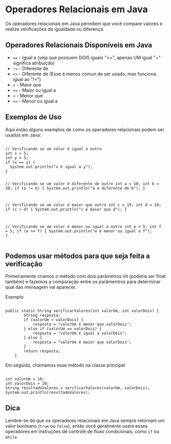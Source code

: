 <h1>Operadores Relacionais em Java</h1>
  <p>Os operadores relacionais em Java permitem que você compare valores e realize verificações de igualdade ou
    diferença.</p>
  <h2>Operadores Relacionais Disponíveis em Java</h2>
  <ul>
    <li><code>==</code> - Igual a (veja que possuem DOIS iguais "==", apenas UM igual "=" significa atribuição)</li>
    <li><code>!=</code> - Diferente de</li>
    <li><code><></code> - Diferente de (Esse é menos comun de ser usado, mas funciona igual ao "!=")</li>
    <li><code>&gt;</code> - Maior que</li>
    <li><code>&gt;=</code> - Maior ou igual a</li>
    <li><code>&lt;</code> - Menor que</li>
    <li><code>&lt;=</code> - Menor ou igual a</li>
  </ul>
  <h2>Exemplos de Uso</h2>
  <p>Aqui estão alguns exemplos de como os operadores relacionais podem ser usados em Java:</p>
  <pre><code>
// Verificando se um valor é igual a outro
int x = 5;
int y = 5;
if (x == y) {
  System.out.println("x é igual a y");
}

// Verificando se um valor é diferente de outro
int a = 10;
int b = 20;
if (a != b) {
System.out.println("a é diferente de b");
}

// Verificando se um valor é maior que outro
int c = 15;
int d = 10;
if (c &gt; d) {
System.out.println("c é maior que d");
}

// Verificando se um valor é menor ou igual a outro
int e = 5;
int f = 5;
if (e &lt;= f) {
System.out.println("e é menor ou igual a f");
}</code></pre>


<h2>Podemos usar métodos para que seja feita a verificação</h2>
<p>Primeiramente criamos o método com dois parâmetros int (poderia ser float também) e fazemos a comparação entre os parâmentros para determinar qual das mensagem vai aparecer.</p>
<p>Exemplo</p>
<pre><code>
public static String verificarValores(int valorUm, int valorDois) {
        String resposta;
        if (valorUm < valorDois) {
            resposta = "valorUm é menor que valorDois";
        } else if (valorUm == valorDois) {
            resposta = "valorUm é igual a valorDois";
        } else {
            resposta = "valorUm é maior que valorDois";
        }
        return resposta;
    }</code></pre>

<p>Em seguida, chamamos esse método na classe principal</p>
<pre><code>
int valorUm = 10;
int valorDois = 10;
String resultadoValores = verificarValores(valorUm, valorDois);
System.out.println(resultadoValores);</code></pre>


  <h2>Dica</h2>
  <p>Lembre-se de que os operadores relacionais em Java sempre retornam um valor booleano (<code>true</code> ou
    <code>false</code>), então você geralmente usará esses operadores em instruções de controle de fluxo condicionais,
    como <code>if</code> ou <code>while</code>.</
